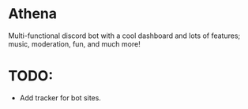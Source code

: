 # Athena

Multi-functional discord bot with a cool dashboard and lots of features; music, moderation, fun, and much more!

# TODO:

- Add tracker for bot sites.
